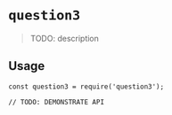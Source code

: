 # `question3`

> TODO: description

## Usage

```
const question3 = require('question3');

// TODO: DEMONSTRATE API
```
